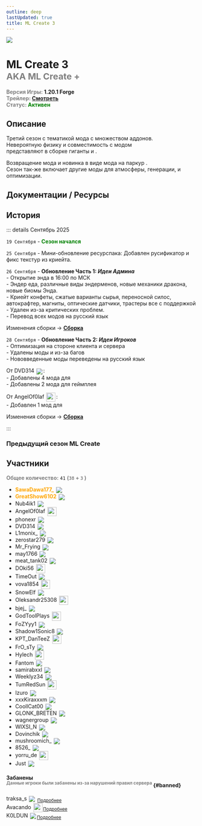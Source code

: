 ```yaml
---
outline: deep
lastUpdated: true
title: ML Create 3
---
```


![](/WIKI/ML-Create-3/banner.png)

# ML Create 3 <br/> <span style="color: gray;"><sup>AKA ML Create +</sup></span>
**<span style="color: gray;">Версия Игры:</span> 1.20.1 Forge**<br/>
**<span style="color: gray;">Трейлер:</span> [Смотреть](https://youtu.be/M8KChje108Q)**<br/>
**<span style="color: gray;">Статус:</span> <span style="color:green;">Активен</span>**
<!-- <br/><span style="color: gray;"><sub>19.09.2025 - 00.00.2025</sub></span><br/> -->

## Описание

Третий сезон с тематикой мода <Pill name="Create v5" link="https://www.curseforge.com/minecraft/mc-mods/create" image="https://media.forgecdn.net/avatars/thumbnails/1065/184/256/256/638598725500886388.png" color="#868dcc"/> с множеством аддонов.<br/> 
Невероятную физику и совместимость с модом  <Pill name="Create" link="https://www.curseforge.com/minecraft/mc-mods/create" image="https://media.forgecdn.net/avatars/thumbnails/1065/184/256/256/638598725500886388.png" color="#868dcc"/><br/> представляют в сборке гиганты <Pill name="Valkyrien Skies" link="https://modrinth.com/mod/valkyrien-skies" image="https://cdn.modrinth.com/data/V5ujR2yw/d156dee2ce00ca6ce07343bf8db374a05893f376.png" color="#868dcc"/> и <Pill name="Clockwork" link="https://www.curseforge.com/minecraft/mc-mods/create-clockwork" image="https://media.forgecdn.net/avatars/thumbnails/925/381/64/64/638393946266044506_animated.gif" color="#868dcc"/>.

Возвращение мода <Pill name="Etched" link="/wiki/season/ml-create-3/etched" image="https://media.forgecdn.net/avatars/thumbnails/939/472/64/64/638419301379970746.png" color="#868dcc"/> и новинка в виде мода на паркур <Pill name="ParCool!" link="/wiki/season/ml-create-3/parcool" image="https://media.forgecdn.net/avatars/thumbnails/944/831/64/64/638429142781134750.png" color="#868dcc"  />. <br/>Сезон так-же включает другие моды для атмосферы, генерации, и оптимизации.


## Документации / Ресурсы
<Links :items="[
    { 
        name: 'Сборка', 
        link: 'ml-create-3/modpack', 
        icon: 'solar:box-bold-duotone',
        color: '#868dcc'
    },
    { 
        name: 'ParCool!', 
        link: 'ml-create-3/parcool', 
        icon: 'solar:running-round-bold-duotone', 
        color: '#868dcc' 
    },
    { 
        name: 'Etched', 
        link: 'ml-create-3/etched', 
        icon: 'solar:play-circle-bold-duotone',
        color: '#868dcc'
    },
    { 
        name: 'FlectoneChat', 
        link: 'ml-create-3/flectone-chat', 
        icon: 'solar:chat-round-dots-bold-duotone',
        color: '#868dcc'
    },
    // { 
    //     name: 'Доп Механики', 
    //     link: 'ml-legacy/additional-mechanics', 
    //     icon: 'solar:cpu-bold-duotone', 
    //     color: '#868dcc' 
    // },
    // { 
    //     name: 'FlectonePulse', 
    //     link: 'ml-legacy/flectone-pulse', 
    //     icon: 'solar:chat-round-dots-bold-duotone',
    //     color: '#868dcc'
    // },
    // {
    //     name: 'Brewery',
    //     link: '/brewery/ml-legacy/alcoholic-drinks',
    //     icon: 'solar:wineglass-bold-duotone', 
    //     color: '#868dcc' 
    // },
    ]"
/> 

## История

::: details Cентябрь 2025 

`19 Cентября` - **<span style="color: green;">Сезон начался</span>**

`25 Сентября` - Мини-обновление ресурспака: Добавлен русификатор и фикс текстур из криейта.

`26 Сентября` - **Обновление Часть 1: *Идеи Админа*** <br/> 
\- Открытие энда в 16:00 по МСК<br/> 
\- Эндер еда, различные виды эндерменов, новые механики дракона, новые биомы Энда.<br/> 
\- Криейт конфеты, сжатые варианты сырья, переносной силос, автокрафтер, магниты, оптические датчики, трастеры все с поддержкой <Pill name="Valkyrien Skies" link="https://modrinth.com/mod/valkyrien-skies" image="https://cdn.modrinth.com/data/V5ujR2yw/d156dee2ce00ca6ce07343bf8db374a05893f376.png" color="#868dcc"/> <br/> 
\- Удален <Pill name="Create Cobblestone" link="https://modrinth.com/mod/ihpnEd80" image="https://cdn.modrinth.com/data/ihpnEd80/3b04d5b3830e1f685d78fa765f928d94f11f5d65_96.webp" /> из-за критических проблем.<br/> 
\- Перевод всех модов на русский язык<br/> 

Изменения сборки -> **[Сборка](ml-create-3/modpack)**<br/> 

`28 Сентября` - **Обновление Часть 2: *Идеи Игроков*** <br/> 
\- Оптимизация на стороне клиента и сервера <br/> 
\- Удалены моды <Pill name="Create: Enchantable Machinery" link="https://modrinth.com/mod/create-enchantable-machinery" image="https://cdn.modrinth.com/data/eqrvp4NK/245c9219d033286021178416a33240f848321b5f_96.webp" /> и <Pill name="Palladium" link="https://modrinth.com/mod/mpalladium" image="https://cdn.modrinth.com/data/JNRr4jji/f278059c6af8dc0b8bf29b85915fa520bf20cbfb_96.webp" /> из-за багов<br/> 
\- Нововведенные моды переведены на русский язык<br/> 

От DVD314 <img src="https://api.mineatar.io/face/9806b0b5-baa2-48c6-b70e-64af239a78eb?scale=3" style="display: inline; margin: 0 2px; vertical-align: middle;" />:<br/> 
\- Добавлены 4 мода для <Pill name="Create" link="https://www.curseforge.com/minecraft/mc-mods/create" image="https://media.forgecdn.net/avatars/thumbnails/1065/184/256/256/638598725500886388.png" color="#868dcc"/><br/> 
\- Добавлены 2 мода для геймплея<br/> 

От AngelOf0laf <img src="/minecraft/playerHeads/steveHead.png" style="display: inline; margin: 0 2px; vertical-align: middle;" width="24" height="24"/>:<br/> 
\- Добавлен 1 мод для <Pill name="Create" link="https://www.curseforge.com/minecraft/mc-mods/create" image="https://media.forgecdn.net/avatars/thumbnails/1065/184/256/256/638598725500886388.png" color="#868dcc"/><br/>

Изменения сборки -> **[Сборка](ml-create-3/modpack)**<br/> 

:::
### Предыдущий сезон ML Create

<Links :items="[
    { 
        name: 'ML Create & Magic', 
        link: '../archive/ml-createmagic', 
        icon: 'solar:archive-bold-duotone',
        color: '#868dcc'
    },
    { 
        name: 'ML Create 2', 
        link: './ml-create-2', 
        icon: 'solar:archive-bold-duotone',
        color: '#868dcc'
    },
  ]"
/>







## Участники 
**<span style="color: gray;">Общее количество:</span>** `41` 
**<span style="color: gray;"> (`38` + `3` [<iconify-icon icon="solar:user-block-bold-duotone"  style="margin:center;color: #FF0000"></iconify-icon>](#banned))</span><br/>**


- **<span style="color: orange;">SawaDawa177_</span>** <img src="https://api.mineatar.io/face/0c81442c240b4087851ff50f3d8fd589?scale=3" style="display: inline; margin: 0 2px; vertical-align: middle;" />
- **<span style="color: orange;">GreatShow6102</span>** <img src="https://api.mineatar.io/face/ceb1b631-d2ff-4166-8458-e4c8498e1248?scale=3" style="display: inline; margin: 0 2px; vertical-align: middle;" />
- Nub4ik1  <img src="https://api.mineatar.io/face/d2b496f0-c2b0-4849-8dee-a6bda731a7eb?scale=3" style="display: inline; margin: 0 2px; vertical-align: middle;" />
- AngelOf0laf <img src="/minecraft/playerHeads/steveHead.png" style="display: inline; margin: 0 2px; vertical-align: middle;" width="24" height="24"/>
- phonexr <img src="https://api.mineatar.io/face/0105365a-acc2-4e10-b4e0-7bd88f0c642a?scale=3" style="display: inline; margin: 0 2px; vertical-align: middle;" />
- DVD314 <img src="https://api.mineatar.io/face/9806b0b5-baa2-48c6-b70e-64af239a78eb?scale=3" style="display: inline; margin: 0 2px; vertical-align: middle;" /> 
- L1monix_ <img src="https://api.mineatar.io/face/e5c50ccc-106a-4e4f-bdbc-48c003d80427?scale=3" style="display: inline; margin: 0 2px; vertical-align: middle;" /> 
- zerostar279 <img src="https://api.mineatar.io/face/cfc33bd0-b49d-4b65-99d8-92ee7090a011?scale=3" style="display: inline; margin: 0 2px; vertical-align: middle;" />
- Mr_Frying <img src="https://api.mineatar.io/face/8a587fdf-a714-42db-b460-cac37bfaaaeb?scale=3" style="display: inline; margin: 0 2px; vertical-align: middle;" />
- may1766 <img src="https://api.mineatar.io/face/8d88b0f3-2c0b-43d8-aa60-1a963f816949?scale=3" style="display: inline; margin: 0 2px; vertical-align: middle;" />
- meat_tank02 <img src="https://api.mineatar.io/face/74cb7d13-6153-4557-8138-7bda3f2c376b?scale=3" style="display: inline; margin: 0 2px; vertical-align: middle;" />
- DOki56 <img src="/minecraft/playerHeads/steveHead.png" style="display: inline; margin: 0 2px; vertical-align: middle;" width="24" height="24"/>
- TimeOut  <img src="https://api.mineatar.io/face/f585e50e-0dc2-4699-a3be-b95bb75cfd7c?scale=3" style="display: inline; margin: 0 2px; vertical-align: middle;" />
- vova1854 <img src="/minecraft/playerHeads/steveHead.png" style="display: inline; margin: 0 2px; vertical-align: middle;" width="24" height="24"/>
- SnowElf  <img src="https://api.mineatar.io/face/b051deb5-3399-4ec3-8e6a-bcd3eb7b60a4?scale=3" style="display: inline; margin: 0 2px; vertical-align: middle;" />
- Oleksandr25308 <img src="/minecraft/playerHeads/steveHead.png" style="display: inline; margin: 0 2px; vertical-align: middle;" width="24" height="24"/>
- bjej_  <img src="https://api.mineatar.io/face/dca1b446-28e8-43ba-abc7-6b56c95deee2?scale=3" style="display: inline; margin: 0 2px; vertical-align: middle;" />
- GodToolPlays <img src="/minecraft/playerHeads/steveHead.png" style="display: inline; margin: 0 2px; vertical-align: middle;" width="24" height="24"/>
- FoZYyy1 <img src="https://api.mineatar.io/face/21937cc8-a43e-4875-8608-b29af229406c?scale=3" style="display: inline; margin: 0 2px; vertical-align: middle;" />
- Shadow1Sonic8 <img src="https://api.mineatar.io/face/ec122386-48e2-4b50-ad08-f26339fd3037?scale=3" style="display: inline; margin: 0 2px; vertical-align: middle;" />
- KPT_DanTeeZ <img src="/minecraft/playerHeads/steveHead.png" style="display: inline; margin: 0 2px; vertical-align: middle;" width="24" height="24"/>
- FrO_sTy <img src="https://api.mineatar.io/face/27d5f6c3-5227-411c-99cd-7d876c769d4f?scale=3" style="display: inline; margin: 0 2px; vertical-align: middle;" />
- Hylech <img src="/minecraft/playerHeads/steveHead.png" style="display: inline; margin: 0 2px; vertical-align: middle;" width="24" height="24"/>
- Fantom <img src="https://api.mineatar.io/face/1fc65db4-6b33-442f-ba93-427a554371ac?scale=3" style="display: inline; margin: 0 2px; vertical-align: middle;" />
- samirabxxl <img src="https://api.mineatar.io/face/6937184a-24de-443d-8aa4-d39975eea42b?scale=3" style="display: inline; margin: 0 2px; vertical-align: middle;" />
- Weeklyz34 <img src="https://api.mineatar.io/face/f927ef51-042a-4274-ac59-54311e19b143?scale=3" style="display: inline; margin: 0 2px; vertical-align: middle;" />
- TumRedSun  <img src="/minecraft/playerHeads/steveHead.png" style="display: inline; margin: 0 2px; vertical-align: middle;" width="24" height="24"/>
- Izuro <img src="https://api.mineatar.io/face/555c6f03-0801-42f8-9db1-fe3faee0d604?scale=3" style="display: inline; margin: 0 2px; vertical-align: middle;" />
- xxxKiraxxxm <img src="https://api.mineatar.io/face/5a8d6840-36fe-45ef-adc3-64c1f4808e01?scale=3" style="display: inline; margin: 0 2px; vertical-align: middle;" />
- CoollCat00 <img src="https://api.mineatar.io/face/4508c757-b5cf-41da-9985-9aa8fc79ecf0?scale=3" style="display: inline; margin: 0 2px; vertical-align: middle;" />
- GLONK_BRETEN <img src="https://api.mineatar.io/face/646b8a96-2a37-4b8a-885e-7c1cc42ca87d?scale=3" style="display: inline; margin: 0 2px; vertical-align: middle;" />
- wagnergroup <img src="https://api.mineatar.io/face/0c77153e-2e69-4ca4-84a1-09ecdc9ab193?scale=3" style="display: inline; margin: 0 2px; vertical-align: middle;" />
- WIXSI_N <img src="https://api.mineatar.io/face/35cf0e0f-421f-4b8c-946f-fc4cee0ec346?scale=3" style="display: inline; margin: 0 2px; vertical-align: middle;" />
- Dovinchik <img src="https://api.mineatar.io/face/6698c234-c3d8-499d-9160-9896dc8b29eb?scale=3" style="display: inline; margin: 0 2px; vertical-align: middle;" />
- mushroomich_ <img src="https://api.mineatar.io/face/ed835c7b-f930-42ef-9698-4b4ba11bc990?scale=3" style="display: inline; margin: 0 2px; vertical-align: middle;" />
- 8526_ <img src="https://api.mineatar.io/face/306f233d-3c90-4eb5-8fc2-fbfd09637791?scale=3" style="display: inline; margin: 0 2px; vertical-align: middle;" />
- yorru_de <img src="/minecraft/playerHeads/steveHead.png" style="display: inline; margin: 0 2px; vertical-align: middle;" width="24" height="24"/>
- Just <img src="https://api.mineatar.io/face/698efff3-fe26-4bbd-b56f-f61715cf0b82?scale=3" style="display: inline; margin: 0 2px; vertical-align: middle;" />


#### Забанены <br/><span style="color: gray;"><sup>Данные игроки были забанены из-за нарушений правил сервера</sup></span> {#banned} 
<iconify-icon icon="solar:user-block-bold-duotone"  style="margin:center;color: #FF0000"></iconify-icon> traksa_s <img src="https://api.mineatar.io/face/45e529c8-4a8e-44eb-b02c-5b99e41a9d1c?scale=3" style="display: inline; margin: 0 2px; vertical-align: middle;" /> <span style="color: gray;"><sub>[Подробнее](https://discord.com/channels/1120257989874561066/1404086796350132405)</sub></span><br/>
<iconify-icon icon="solar:user-block-bold-duotone"  style="margin:center;color: #FF0000"></iconify-icon> Avacando <img src="/minecraft/playerHeads/steveHead.png" style="display: inline; margin: 0 2px; vertical-align: middle;" width="24" height="24"/><span style="color: gray;"><sub>[Подробнее](https://discord.com/channels/1120257989874561066/1419416641187348661)</sub></span><br/>
<iconify-icon icon="solar:user-block-bold-duotone"  style="margin:center;color: #FF0000"></iconify-icon> K0LDUN <img src="https://api.mineatar.io/face/1c46057e-9a67-4310-9e92-2e2dd0994152?scale=3" style="display: inline; margin: 0 2px; vertical-align: middle;" /><span style="color: gray;"><sub>[Подробнее](https://discord.com/channels/https://discord.com/channels/1120257989874561066/1422000111457800224)</sub></span><br/>
